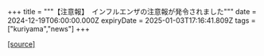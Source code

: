 +++
title = """【注意報】　インフルエンザの注意報が発令されました"""
date = 2024-12-19T06:00:00.000Z
expiryDate = 2025-01-03T17:16:41.809Z
tags = ["kuriyama","news"]
+++


[[source]](https://www.town.kuriyama.hokkaido.jp/soshiki/38/20991.html)
